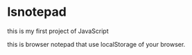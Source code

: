 # lsnotepad


this is my first project of JavaScript


this is browser notepad that use localStorage of your browser.



